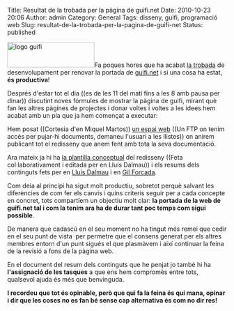 Title: Resultat de la trobada per la pàgina de guifi.net
Date: 2010-10-23 20:06
Author: admin
Category: General
Tags: disseny, guifi, programació web
Slug: resultat-de-la-trobada-per-la-pagina-de-guifi-net
Status: published

[<img src="http://gil.badall.net/wp-content/uploads/2007/10/logo-guifi.png" title="logo guifi" class="alignright size-full wp-image-220" width="200" height="58" />](http://gil.badall.net/wp-content/uploads/2007/10/logo-guifi.png)Fa poques hores que ha acabat [la trobada](http://guifi.net/guifi-webdev.20101023.redisseny-web.1 "Nota a l'agenda de guifi.net de la trobada per millorar la web") de desenvolupament per renovar la portada de [guifi.net](http://guifi.net "Pàgina web del projecte guifi.net") i si una cosa ha estat, **és productiva**!

Després d'estar tot el dia ((es de les 11 del matí fins a les 8 amb pausa per dinar)) discutint noves fórmules de mostrar la pàgina de guifi, mirant què fan les altres pàgines de projectes i donar voltes i voltes a les idees hem acabat amb un pla que ja hem començat a executar:

Hem posat ((Cortesia d'en Miquel Martos)) [un espai web](http://webdev.vic.guifi.net/ "Espai web on s'anirà penjant tot el que es faci del redisseny de guifi") ((Un FTP on tenim accés per pujar-hi documents, demaneu l'usuari a les llistes)) on anirem publicant tot el redisseny que anem fent amb tota la seva documentació.

Ara mateix ja hi ha [la plantilla conceptual](http://webdev.vic.guifi.net/20101023_vic/plantilla.odt "Plantilla conceptual del redisseny de la pàgina") del redisseny ((Feta col·laborativament i editada per en Lluís Dalmau)) i els resums dels continguts fets per en [Lluís Dalmau](http://webdev.vic.guifi.net/20101023_vic/continguts.odt "Resum dels continguts de la portada fet per en Lluís Dalmau") i en [Gil Forcada](http://webdev.vic.guifi.net/20101023_vic/estructura-portada_gil.odt "Resum dels continguts de la portada fet per en Gil Forcada").

Com deia al principi ha sigut molt productiu, sobretot perquè salvant les diferències de com fer els canvis i quins criteris seguir per a cada concepte en concret, tots compartíem un objectiu molt clar: **la portada de la web de guifi.net tal i com la tenim ara ha de durar tant poc temps com sigui possible**.

De manera que cadascú en el seu moment no ha tingut més remei que cedir en el seu punt de vista  per permetre que el consens generat per els altres membres entorn d'un punt sigués el que plasmàvem i així continuar la feina de la revisió a fons de la pàgina web.

En el document del resum dels continguts que he penjat jo també hi ha **l'assignació de les tasques** a que ens hem compromès entre tots, qualsevol ajuda és més que benvinguda.

**I recordeu que tot és opinable, però que qui fa la feina és qui mana, opinar i dir que les coses no es fan bé sense cap alternativa és com no dir res!**
